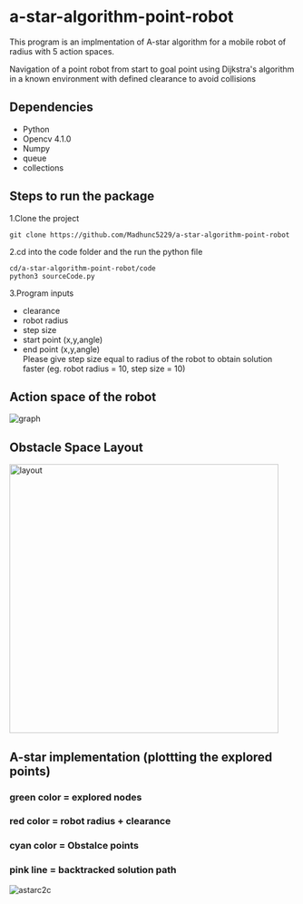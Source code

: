 # a-star-algorithm-point-robot
This program is an implmentation of A-star algorithm for a mobile robot of radius with 5 action spaces. 

Navigation of a point robot from start to goal point using Dijkstra's algorithm in a known environment with defined clearance to avoid collisions

## Dependencies

-   Python
-   Opencv 4.1.0
-   Numpy
-   queue
-   collections

## Steps to run the package
1.Clone the project 

    git clone https://github.com/Madhunc5229/a-star-algorithm-point-robot

2.cd into the code folder and the run the python file
    
    cd/a-star-algorithm-point-robot/code  
    python3 sourceCode.py
3.Program inputs

-  clearance
-  robot radius
-  step size
-  start point (x,y,angle)
-  end point (x,y,angle)  
Please give step size equal to radius of the robot to obtain solution faster (eg. robot radius = 10, step size = 10)

## Action space of the robot

![graph](https://user-images.githubusercontent.com/61328094/159148038-378d89f5-2444-4b4e-bcb0-99fa97043217.png)

## Obstacle Space Layout

<img width="474" alt="layout" src="https://user-images.githubusercontent.com/61328094/159148083-d94bad84-0b68-4e9d-af2e-ec14c31e0389.png">

## A-star implementation (plottting the explored points)
### green color =  explored nodes
### red color  = robot radius + clearance
### cyan color =  Obstalce points
### pink line = backtracked solution path

![astarc2c](https://user-images.githubusercontent.com/61328094/159148128-5355d0c0-4c10-43bd-857c-393ea9d6167a.png)





    
